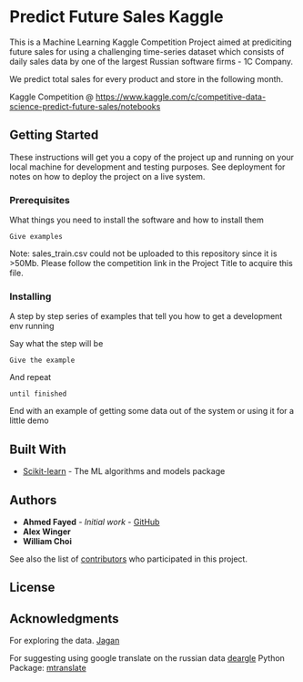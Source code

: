 # Predict Future Sales Kaggle
This is a Machine Learning Kaggle Competition Project aimed at prediciting future sales for using a challenging time-series dataset which consists of daily sales data by one of the largest Russian software firms - 1C Company. 

We predict total sales for every product and store in the following month.

Kaggle Competition @ https://www.kaggle.com/c/competitive-data-science-predict-future-sales/notebooks
## Getting Started

These instructions will get you a copy of the project up and running on your local machine for development and testing purposes. See deployment for notes on how to deploy the project on a live system.

### Prerequisites

What things you need to install the software and how to install them

```
Give examples
```
Note: sales_train.csv could not be uploaded to this repository since it is >50Mb. Please follow the competition link in the Project Title to acquire this file.

### Installing

A step by step series of examples that tell you how to get a development env running

Say what the step will be

```
Give the example
```

And repeat

```
until finished
```

End with an example of getting some data out of the system or using it for a little demo

## Built With

* [Scikit-learn](https://scikit-learn.org/stable/getting_started.html) - The ML algorithms and models package

## Authors

* **Ahmed Fayed** - *Initial work* - [GitHub](https://github.com/adfayed)
* **Alex Winger** 
* **William Choi** 

See also the list of [contributors](https://github.com/adfayed/predict-future-sales-kaggle/contributors) who participated in this project.

## License


## Acknowledgments
For exploring the data. [Jagan](https://www.kaggle.com/jagangupta)

For suggesting using google translate on the russian data [deargle](https://www.kaggle.com/deargle) Python Package: [mtranslate](https://pypi.org/project/mtranslate/)

